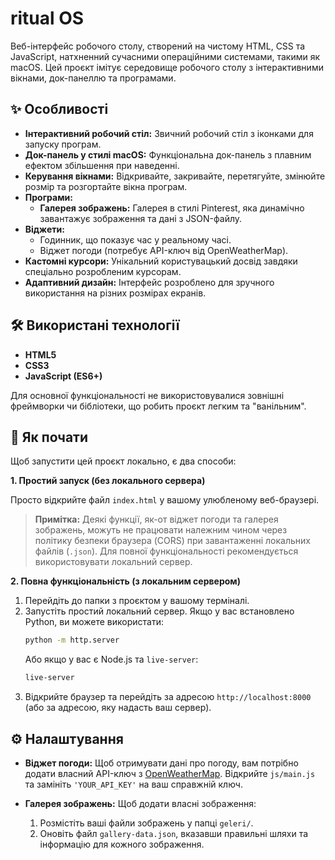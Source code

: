 # ritual OS

Веб-інтерфейс робочого столу, створений на чистому HTML, CSS та JavaScript, натхненний сучасними операційними системами, такими як macOS. Цей проєкт імітує середовище робочого столу з інтерактивними вікнами, док-панеллю та програмами.

## ✨ Особливості

- **Інтерактивний робочий стіл:** Звичний робочий стіл з іконками для запуску програм.
- **Док-панель у стилі macOS:** Функціональна док-панель з плавним ефектом збільшення при наведенні.
- **Керування вікнами:** Відкривайте, закривайте, перетягуйте, змінюйте розмір та розгортайте вікна програм.
- **Програми:**
    - **Галерея зображень:** Галерея в стилі Pinterest, яка динамічно завантажує зображення та дані з JSON-файлу.
- **Віджети:**
    - Годинник, що показує час у реальному часі.
    - Віджет погоди (потребує API-ключ від OpenWeatherMap).
- **Кастомні курсори:** Унікальний користувацький досвід завдяки спеціально розробленим курсорам.
- **Адаптивний дизайн:** Інтерфейс розроблено для зручного використання на різних розмірах екранів.

## 🛠️ Використані технології

- **HTML5**
- **CSS3**
- **JavaScript (ES6+)**

Для основної функціональності не використовувалися зовнішні фреймворки чи бібліотеки, що робить проєкт легким та "ванільним".

## 🚀 Як почати

Щоб запустити цей проєкт локально, є два способи:

**1. Простий запуск (без локального сервера)**

Просто відкрийте файл `index.html` у вашому улюбленому веб-браузері.

> **Примітка:** Деякі функції, як-от віджет погоди та галерея зображень, можуть не працювати належним чином через політику безпеки браузера (CORS) при завантаженні локальних файлів (`.json`). Для повної функціональності рекомендується використовувати локальний сервер.

**2. Повна функціональність (з локальним сервером)**

1.  Перейдіть до папки з проєктом у вашому терміналі.
2.  Запустіть простий локальний сервер. Якщо у вас встановлено Python, ви можете використати:
    ```bash
    python -m http.server
    ```
    Або якщо у вас є Node.js та `live-server`:
    ```bash
    live-server
    ```
3.  Відкрийте браузер та перейдіть за адресою `http://localhost:8000` (або за адресою, яку надасть ваш сервер).

## ⚙️ Налаштування

- **Віджет погоди:** Щоб отримувати дані про погоду, вам потрібно додати власний API-ключ з [OpenWeatherMap](https://openweathermap.org/api). Відкрийте `js/main.js` та замініть `'YOUR_API_KEY'` на ваш справжній ключ.

- **Галерея зображень:** Щоб додати власні зображення:
    1.  Розмістіть ваші файли зображень у папці `geleri/`.
    2.  Оновіть файл `gallery-data.json`, вказавши правильні шляхи та інформацію для кожного зображення.
